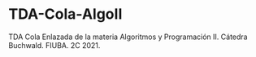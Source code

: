 # TDA-Cola-AlgoII
TDA Cola Enlazada de la materia Algoritmos y Programación II. Cátedra Buchwald. FIUBA. 2C 2021.
